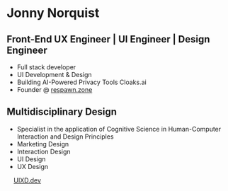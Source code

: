 Jonny Norquist
======================================================================================================================================

Front-End UX Engineer | UI Engineer | Design Engineer
--------------------
* Full stack developer
* UI Development & Design
* Building AI-Powered Privacy Tools Cloaks.ai
* Founder @ [respawn.zone](https://respawn.zone)

Multidisciplinary Design
--------------------
* Specialist in the application of Cognitive Science in Human-Computer Interaction and Design Principles
* Marketing Design
* Interaction Design
* UI Design
* UX Design



&nbsp;&nbsp;&nbsp;&nbsp;[UIXD.dev](https://uixd.dev)
